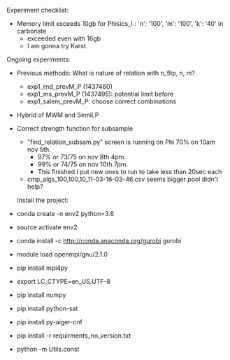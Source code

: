 Experiment checklist:
- Memory limit exceeds 10gb for Phisics_I : 'n': '100', 'm': '100', 'k': '40' in carbonate
  - exceeded even with 16gb
  - I am gonna try Karst
  

Ongoing experiments:
- Previous methods: What is nature of relation with n_flip, n, m?
  - exp1_rnd_prevM_P (1437460)
  - exp1_ms_prevM_P (1437495): potential limit before
  - exp1_salem_prevM_P: choose correct combinations
- Hybrid of MWM and SemiLP

- Correct strength function for subsample
  - "find_relation_subsam.py" screen is running on Phi 70% on 10am nov 5th.
    - 97% or 73/75 on nov 8th 4pm.
    - 99% or 74/75 on nov 10th 7pm.
    - This finished I put new ones to run to take less than 20sec each
  - cmp_algs_100,100,10_11-03-16-03-46.csv seems bigger pool didn't help?
  
  
  
  
  
  Install the project:
  
- conda create -n env2 python=3.6
- source activate env2
- conda install -c http://conda.anaconda.org/gurobi gurobi
- module load openmpi/gnu/2.1.0
- pip install mpi4py
- export LC_CTYPE=en_US.UTF-8
- pip install numpy
- pip install python-sat
- pip install py-aiger-cnf
- pip install -r requirments_no_version.txt
- python -m Utils.const

